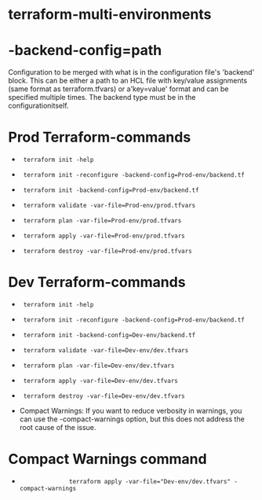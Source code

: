 # terraform-multi-environments


#  -backend-config=path  
  Configuration to be merged with what is in the configuration file's 'backend' block. This can be either a path to an HCL file with key/value assignments (same format as terraform.tfvars) or a'key=value' format and can be specified multiple times. The backend type must be in the configurationitself.


# Prod Terraform-commands
*      terraform init -help
*      terraform init -reconfigure -backend-config=Prod-env/backend.tf
*      terraform init -backend-config=Prod-env/backend.tf
*      terraform validate -var-file=Prod-env/prod.tfvars
*      terraform plan -var-file=Prod-env/prod.tfvars
*      terraform apply -var-file=Prod-env/prod.tfvars
*      terraform destroy -var-file=Prod-env/prod.tfvars



# Dev  Terraform-commands
*      terraform init -help
*      terraform init -reconfigure -backend-config=Prod-env/backend.tf
*      terraform init -backend-config=Dev-env/backend.tf
*      terraform validate -var-file=Dev-env/dev.tfvars
*      terraform plan -var-file=Dev-env/dev.tfvars
*      terraform apply -var-file=Dev-env/dev.tfvars
*      terraform destroy -var-file=Dev-env/dev.tfvars

* Compact Warnings: If you want to reduce verbosity in warnings, you can use the -compact-warnings option, but this does not address the root cause of the issue.

# Compact Warnings  command
*                   terraform apply -var-file="Dev-env/dev.tfvars" -compact-warnings
